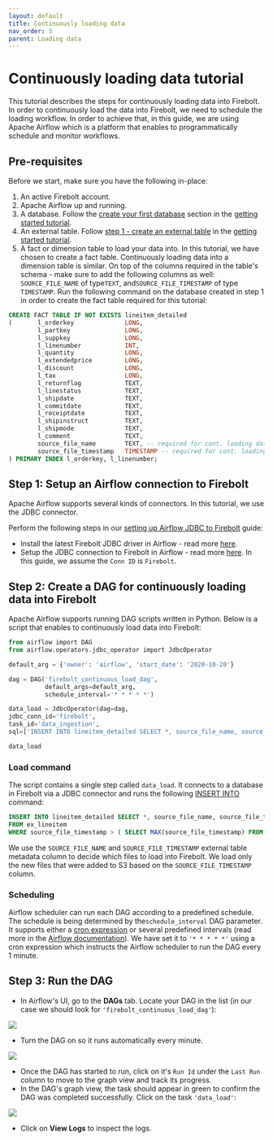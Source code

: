 ```yaml
---
layout: default
title: Continuously loading data
nav_order: 3
parent: Loading data
---
```


# Continuously loading data tutorial

This tutorial describes the steps for continuously loading data into Firebolt. In order to continuously load the data into Firebolt, we need to schedule the loading workflow. In order to achieve that, in this guide, we are using Apache Airflow which is a platform that enables to programmatically schedule and monitor workflows.

## Pre-requisites

Before we start, make sure you have the following in-place:

1. An active Firebolt account.
2. Apache Airflow up and running.
3. A database. Follow the [create your first database](../getting-started.html#create-your-first-database) section in the [getting started tutorial](../getting-started.html).
4. An external table. Follow [step 1 - create an external table](../getting-started.html#step-1-create-an-external-table) in the [getting started tutorial](../getting-started.html).
5. A fact or dimension table to load your data into. In this tutorial, we have chosen to create a fact table. Continuously loading data into a dimension table is similar. On top of the columns required in the table's schema - make sure to add the following columns as well: `SOURCE_FILE_NAME` of type`TEXT`, and`SOURCE_FILE_TIMESTAMP` of type `TIMESTAMP`. Run the following command on the database created in step 1 in order to create the fact table required for this tutorial:

```sql
CREATE FACT TABLE IF NOT EXISTS lineitem_detailed
(       l_orderkey              LONG,
        l_partkey               LONG,
        l_suppkey               LONG,
        l_linenumber            INT,
        l_quantity              LONG,
        l_extendedprice         LONG,
        l_discount              LONG,
        l_tax                   LONG,
        l_returnflag            TEXT,
        l_linestatus            TEXT,
        l_shipdate              TEXT,
        l_commitdate            TEXT,
        l_receiptdate           TEXT,
        l_shipinstruct          TEXT,
        l_shipmode              TEXT,
        l_comment               TEXT,
        source_file_name        TEXT, -- required for cont. loading data
        source_file_timestamp   TIMESTAMP -- required for cont. loading data
) PRIMARY INDEX l_orderkey, l_linenumber;
```

## Step 1: Setup an Airflow connection to Firebolt

Apache Airflow supports several kinds of connectors. In this tutorial, we use the JDBC connector.

Perform the following steps in our [setting up Airflow JDBC to Firebolt](../integrations/other-integrations/setting-up-airflow-jdbc-to-firebolt.md) guide:

* Install the latest Firebolt JDBC driver in Airflow - read more [here](../integrations/other-integrations/setting-up-airflow-jdbc-to-firebolt.md#step-1-install-the-latest-firebolt-jdbc-driver).
* Setup the JDBC connection to Firebolt in Airflow - read more [here](../integrations/other-integrations/setting-up-airflow-jdbc-to-firebolt.md#step-2-setup-the-jdbc-connection-in-airflow). In this guide, we assume the `Conn ID` is `Firebolt`.

## Step 2: Create a DAG for continuously loading data into Firebolt

Apache Airflow supports running DAG scripts written in Python. Below is a script that enables to continuously load data into Firebolt:

```sql
from airflow import DAG
from airflow.operators.jdbc_operator import JdbcOperator

default_arg = {'owner': 'airflow', 'start_date': '2020-10-20'}

dag = DAG('firebolt_continuous_load_dag',
          default_args=default_arg,
          schedule_interval='* * * * *')

data_load = JdbcOperator(dag=dag,
jdbc_conn_id='firebolt',
task_id='data_ingestion',
sql=['INSERT INTO lineitem_detailed SELECT *, source_file_name, source_file_timestamp FROM ex_lineitem WHERE source_file_timestamp > ( SELECT MAX(source_file_timestamp) FROM lineitem_detailed )'])

data_load
```

### Load command

The script contains a single step called `data_load`. It connects to a database in Firebolt via a JDBC connector and runs the following [INSERT INTO](../sql-reference/commands/dml-commands.md#insert-into) command:

```sql
INSERT INTO lineitem_detailed SELECT *, source_file_name, source_file_timestamp
FROM ex_lineitem
WHERE source_file_timestamp > ( SELECT MAX(source_file_timestamp) FROM lineitem_detailed )
```

We use the `SOURCE_FILE_NAME` and `SOURCE_FILE_TIMESTAMP` external table metadata column to decide which files to load into Firebolt. We load only the new files that were added to S3 based on the `SOURCE_FILE_TIMESTAMP` column.

### Scheduling

Airflow scheduler can run each DAG according to a predefined schedule. The schedule is being determined by the`schedule_interval` DAG parameter. It supports either a [cron expression](https://en.wikipedia.org/wiki/Cron#CRON\_expression) or several predefined intervals (read more in the [Airflow documentation](https://airflow.apache.org/docs/apache-airflow/1.10.1/scheduler.html)). We have set it to `'* * * * *'` using a cron expression which instructs the Airflow scheduler to run the DAG every 1 minute.

## Step 3: Run the DAG

* In Airflow's UI, go to the **DAGs** tab. Locate your DAG in the list (in our case we should look for `'firebolt_continuous_load_dag'`):

![](<../.gitbook/assets/Screen Shot 2021-01-12 at 11.15.25.png>)

* Turn the DAG on so it runs automatically every minute.

![](<../.gitbook/assets/screen-shot-2021-01-12-at-11.14.01 (1).png>)

* Once the DAG has started to run, click on it's `Run Id` under the `Last Run` column to move to the graph view and track its progress.
* In the DAG's graph view, the task should appear in green to confirm the DAG was completed successfully. Click on the task `'data_load'`:

![](<../.gitbook/assets/Screen Shot 2021-01-12 at 11.20.02.png>)

* Click on **View Logs** to inspect the logs.
